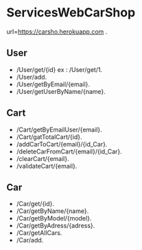 # ServicesWebCarShop

url=https://carsho.herokuapp.com .

## User

- /User/get/{id} ex : /User/get/1.
- /User/add.
- /User/getByEmail/{email}.
- /User/getUserByName/{name}.

## Cart

- /Cart/getByEmailUser/{email}.
- /Cart/gatTotalCart/{id}.
- /addCarToCart/{email}/{id_Car}.
- /deleteCarFromCart/{email}/{id_Car}.
- /clearCart/{email}.
- /validateCart/{email}.


## Car

- /Car/get/{id}.
- /Car/getByName/{name}.
- /Car/getByModel/{model}.
- /Car/getByAdress/{adress}.
- /Car/getAllCars.
- /Car/add.
